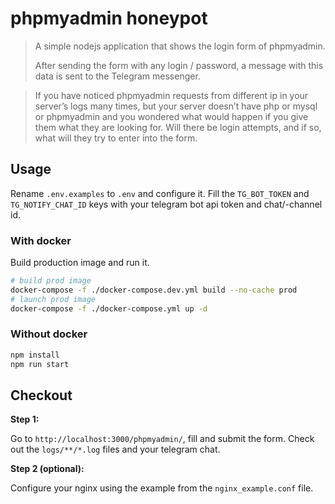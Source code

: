 # phpmyadmin honeypot

> A simple nodejs application that shows the login form of phpmyadmin.
>
> After sending the form with any login / password, a message with this data is sent to the Telegram messenger.

> If you have noticed phpmyadmin requests from different ip in your server’s logs many times, but your server doesn’t have php or mysql or phpmyadmin and you wondered what would happen if you give them what they are looking for. Will there be login attempts, and if so, what will they try to enter into the form.

## Usage

Rename `.env.examples` to `.env` and configure it.
Fill the `TG_BOT_TOKEN` and `TG_NOTIFY_CHAT_ID` keys with your telegram bot api token and chat/-channel id.

### With docker

Build production image and run it.

```bash
# build prod image
docker-compose -f ./docker-compose.dev.yml build --no-cache prod
# launch prod image
docker-compose -f ./docker-compose.yml up -d
```

### Without docker

```bash
npm install
npm run start
```

## Checkout

**Step 1:**

Go to `http://localhost:3000/phpmyadmin/`, fill and submit the form.
Check out the `logs/**/*.log` files and your telegram chat.

**Step 2 (optional):**

Configure your nginx using the example from the `nginx_example.conf` file.
